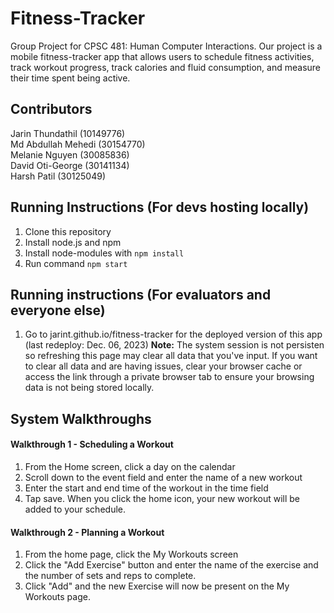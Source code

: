 # Fitness-Tracker
Group Project for CPSC 481: Human Computer Interactions. Our project is a mobile fitness-tracker app that allows users to schedule fitness activities, track workout progress, track calories and fluid consumption, and measure their time spent being active. 

## Contributors
Jarin Thundathil (10149776)  <br />
Md Abdullah Mehedi (30154770)  <br />
Melanie Nguyen (30085836)  <br />
David Oti-George (30141134)  <br />
Harsh Patil (30125049)

## Running Instructions (For devs hosting locally)
1. Clone this repository
2. Install node.js and npm
3. Install node-modules with `npm install`
4. Run command `npm start`

## Running instructions (For evaluators and everyone else)
1. Go to jarint.github.io/fitness-tracker for the deployed version of this app (last redeploy: Dec. 06, 2023)
**Note:** The system session is not persisten so refreshing this page may clear all data that you've input. If you want to clear all data and are having issues, clear your browser cache or access the link through a private browser tab to ensure your browsing data is not being stored locally.

## System Walkthroughs
#### Walkthrough 1 - Scheduling a Workout
1. From the Home screen, click a day on the calendar
2. Scroll down to the event field and enter the name of a new workout
3. Enter the start and end time of the workout in the time field
4. Tap save. When you click the home icon, your new workout will be added to your schedule.

#### Walkthrough 2 - Planning a Workout
1. From the home page, click the My Workouts screen
2. Click the "Add Exercise" button and enter the name of the exercise and the number of sets and reps to complete.
3. Click "Add" and the new Exercise will now be present on the My Workouts page.
